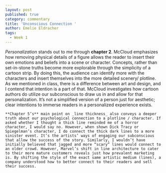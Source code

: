 ```yaml
---
layout: post
published: true
category: commentary
title: 'Unconscious Connection '
author: Emelie Eldracher
tags:
  - Week 1
---
```


_Personalization_ stands out to me through **chapter 2**. McCloud emphasizes how removing physical details of a figure allows the reader to insert their own emotions and beliefs into a scene or character. Concepts, rather than set-in-stone truths become more explorable through the simplicity of a cartoon strip. By doing this, the audience can identify more with the characters and insert themselves into the more detailed scenery/ plotline. As we mentioned in class, there is a difference between art and design, and I contend that intention is a part of that. McCloud investigates how cartoon authors do utilize our subconscious to draw us in and allow for that personalization. It’s not a simplified version of a person just for aesthetic; clear intentions to immerse readers in a personalized experience exists. 

	**Chapter 5’s** main point on _line thickness_ also conveys a deeper truth about our psychological connection to a plotline / character. If asked whether I thought a thick line reminded me of a horror character, I would say no. However, when shown Dick Tracy or Spiegelman’s character, I do connect the thick dark lines to a more sinister event. It’s the artists’ ways of engaging our subconscious that allow the success of the story. Similarly, I wouldn’t have initially believed that jagged and more “scary” lines would connect to an older crowd. However, Marvel’s shift in line architecture to cater to their more mature customers reveals just how prevalent marketing is. By shifting the style of the exact same artistic medium (lines), a company understood how to better connect to their readers and sell their success.
